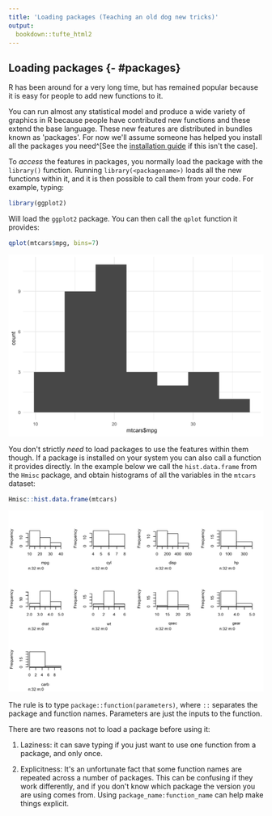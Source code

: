```yaml
---
title: 'Loading packages (Teaching an old dog new tricks)'
output:
  bookdown::tufte_html2
---
```






## Loading packages {- #packages}

R has been around for a very long time, but has remained popular because it is easy for people to add new functions to it. 

You can run almost any statistical model and produce a wide variety of graphics in R because people have contributed new functions and these extend the base language. These new features are distributed in bundles known as 'packages'. For now we'll assume someone has helped you install all the packages you need^[See the [installation guide](installation.html) if this isn't the case].

To *access* the features in packages, you normally load the package with the `library()` function. Running `library(<packagename>)` loads all the new functions within it, and it is then possible to call them from your code. For example, typing:



```r
library(ggplot2)
```

Will load the `ggplot2` package. You can then call the `qplot` function it provides:


```r
qplot(mtcars$mpg, bins=7)
```

<img src="packages_files/figure-html/unnamed-chunk-3-1.png" width="672" />


You don't strictly *need* to load packages to use the features within them though. If a package is installed on your system you can also call a function it provides directly. In the example below we call the `hist.data.frame` from the `Hmisc` package, and obtain histograms of all the variables in the `mtcars` dataset:



```r
Hmisc::hist.data.frame(mtcars)
```

<img src="packages_files/figure-html/unnamed-chunk-4-1.png" width="672" />


The rule is to type `package::function(parameters)`, where `::` separates the package and function names. Parameters are just the inputs to the function.


There are two reasons not to load a package before using it:

1. Laziness: it can save typing if you just want to use one function from a package, and only once.

2. Explicitness: It's an unfortunate fact that some function names are repeated across a number of packages. This can be confusing if they work differently, and if you don't know which package the version you are using comes from. Using `package_name:function_name` can help make things explicit.


